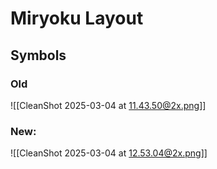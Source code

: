 # Miryoku Layout
## Symbols
### Old
![[CleanShot 2025-03-04 at 11.43.50@2x.png]]
### New:
![[CleanShot 2025-03-04 at 12.53.04@2x.png]]
